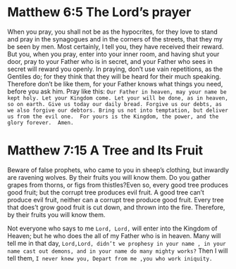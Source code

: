 # Matthew 6:5 The Lord’s prayer
When you pray, you shall not be as the hypocrites, for they love to stand and pray in the synagogues and in the corners of the streets, that they my be seen by men. Most certainly, I tell you, they have received their reward. But you, when you pray, enter into your inner room, and having shut your door, pray to your Father who is in secret, and your Father who sees in secret will reward you openly.
In praying, don’t use vain repetitions, as the Gentiles do; for they think that they will be heard for their much speaking. Therefore don’t be like them, for your Father knows what things you need, before you ask him.
Pray like this:  `Our Father in heaven, may your name be kept holy.
Let your Kingdom come. Let your will be done, as in heaven, so on earth.
Give us today our daily bread.
Forgive us our debts, as we also forgive our debtors.
Bring us not into temptation, but deliver us from the evil one. 
For yours is the Kingdom, the power, and the glory forever. 
Amen. `

# Matthew 7:15 A Tree and Its Fruit
Beware of false prophets, who came to you in sheep’s clothing, but inwardly are ravening wolves. By their fruits you will know them. Do you gather grapes from thorns, or figs from thistles?Even so, every good tree produces good fruit; but the corrupt tree produces evil fruit. A good tree can’t produce evil fruit, neither can a corrupt tree produce good fruit. Every tree that does’t grow good fruit is cut down, and thrown into the fire. Therefore, by their fruits you will know them. 

Not everyone who says to me `Lord, Lord,` will enter into the Kingdom of Heaven; but he who does the all of my Father who is in heaven. Many will tell me in that day, `Lord,Lord, didn’t we prophesy in your name , in your name cast out demons, and in your name do many mighty works?` Then I will tell them, `I never knew you, Depart from me ,you who work iniquity.`




